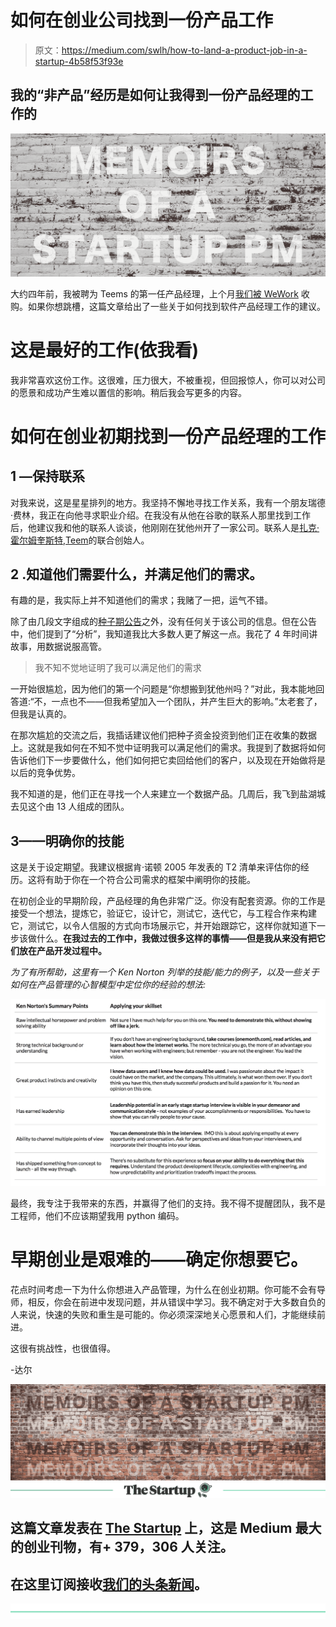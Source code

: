 # 如何在创业公司找到一份产品工作

> 原文：<https://medium.com/swlh/how-to-land-a-product-job-in-a-startup-4b58f53f93e>

## 我的“非产品”经历是如何让我得到一份产品经理的工作的

![](img/64d9cfacf46f3ab16404fe3ea003e748.png)

大约四年前，我被聘为 Teems 的第一任产品经理，上个月[我们被 WeWork](https://techcrunch.com/2018/09/12/wework-makes-it-third-biggest-acquisition-to-date-shelling-out-100-million-for-a-software-startup-called-teem/) 收购。如果你想跳槽，这篇文章给出了一些关于如何找到软件产品经理工作的建议。

# 这是最好的工作(依我看)

我非常喜欢这份工作。这很难，压力很大，不被重视，但回报惊人，你可以对公司的愿景和成功产生难以置信的影响。稍后我会写更多的内容。

# 如何在创业初期找到一份产品经理的工作

## 1 —保持联系

对我来说，这是星星排列的地方。我坚持不懈地寻找工作关系，我有一个朋友瑞德·费林，我正在向他寻求职业介绍。在我没有从他在谷歌的联系人那里找到工作后，他建议我和他的联系人谈谈，他刚刚在犹他州开了一家公司。联系人是[扎克·霍尔姆奎斯特](https://medium.com/u/768c1818c4c8?source=post_page-----4b58f53f93e--------------------------------),[Teem](https://medium.com/u/dfb5a0cf1ef0?source=post_page-----4b58f53f93e--------------------------------)的联合创始人。

## 2 .知道他们需要什么，并满足他们的需求。

有趣的是，我实际上并不知道他们的需求；我赌了一把，运气不错。

除了由几段文字组成的[种子期公告](https://beehivestartups.com/eventboard-raises-1-5-fe85f9a866f4)之外，没有任何关于该公司的信息。但在公告中，他们提到了“分析”，我知道我比大多数人更了解这一点。我花了 4 年时间讲故事，用数据说服高管。

> 我不知不觉地证明了我可以满足他们的需求

一开始很尴尬，因为他们的第一个问题是“你想搬到犹他州吗？”对此，我本能地回答道:“不，一点也不——但我希望加入一个团队，并产生巨大的影响。”太老套了，但我是认真的。

在那次尴尬的交流之后，我插话建议他们把种子资金投资到他们正在收集的数据上。这就是我如何在不知不觉中证明我可以满足他们的需求。我提到了数据将如何告诉他们下一步要做什么，他们如何把它卖回给他们的客户，以及现在开始做将是以后的竞争优势。

我不知道的是，他们正在寻找一个人来建立一个数据产品。几周后，我飞到盐湖城去见这个由 13 人组成的团队。

## 3——明确你的技能

这是关于设定期望。我建议根据肯·诺顿 2005 年发表的 T2 清单来评估你的经历。这将有助于你在一个符合公司需求的框架中阐明你的技能。

在初创企业的早期阶段，产品经理的角色非常广泛。你没有配套资源。你的工作是接受一个想法，提炼它，验证它，设计它，测试它，迭代它，与工程合作来构建它，测试它，以令人信服的方式向市场展示它，并开始跟踪它，这样你就知道下一步该做什么。**在我过去的工作中，我做过很多这样的事情——但是我从来没有把它们放在产品开发过程中。**

*为了有所帮助，这里有一个 Ken Norton 列举的技能/能力的例子，以及一些关于如何在产品管理的心智模型中定位你的经验的想法:*

![](img/bffd88196e75eb649ea3442e3334dbeb.png)

最终，我专注于我带来的东西，并赢得了他们的支持。我不得不提醒团队，我不是工程师，他们不应该期望我用 python 编码。

# 早期创业是艰难的——确定你想要它。

花点时间考虑一下为什么你想进入产品管理，为什么在创业初期。你可能不会有导师，相反，你会在前进中发现问题，并从错误中学习。我不确定对于大多数自负的人来说，快速的失败和重生是可能的。你必须深深地关心愿景和人们，才能继续前进。

这很有挑战性，也很值得。

-达尔

![](img/2f30fc4b35b7aeff86b2622545b60168.png)[![](img/308a8d84fb9b2fab43d66c117fcc4bb4.png)](https://medium.com/swlh)

## 这篇文章发表在 [The Startup](https://medium.com/swlh) 上，这是 Medium 最大的创业刊物，有+ 379，306 人关注。

## 在这里订阅接收[我们的头条新闻](http://growthsupply.com/the-startup-newsletter/)。

[![](img/b0164736ea17a63403e660de5dedf91a.png)](https://medium.com/swlh)